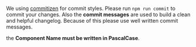 We using [commitizen](https://github.com/commitizen/cz-cli) for commit styles. Please run `npm run commit` to commit your changes. Also the **commit messages** are used to build a clean and helpful changelog. Because of this please use well written commit messages.

the **Component Name must be written in PascalCase**.
